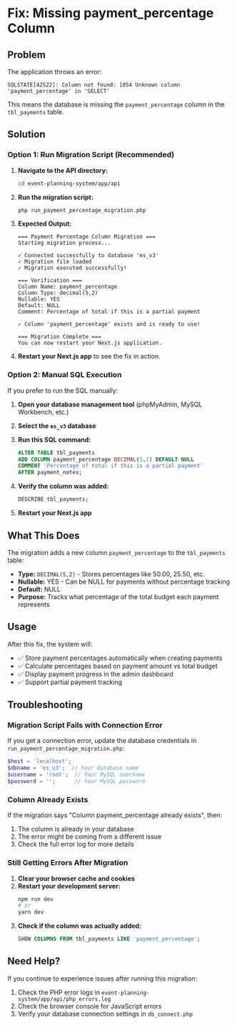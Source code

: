 # Fix: Missing payment_percentage Column

## Problem
The application throws an error:
```
SQLSTATE[42S22]: Column not found: 1054 Unknown column 'payment_percentage' in 'SELECT'
```

This means the database is missing the `payment_percentage` column in the `tbl_payments` table.

## Solution

### Option 1: Run Migration Script (Recommended)

1. **Navigate to the API directory:**
   ```bash
   cd event-planning-system/app/api
   ```

2. **Run the migration script:**
   ```bash
   php run_payment_percentage_migration.php
   ```

3. **Expected Output:**
   ```
   === Payment Percentage Column Migration ===
   Starting migration process...

   ✓ Connected successfully to database 'es_v3'
   ✓ Migration file loaded
   ✓ Migration executed successfully!

   === Verification ===
   Column Name: payment_percentage
   Column Type: decimal(5,2)
   Nullable: YES
   Default: NULL
   Comment: Percentage of total if this is a partial payment

   ✓ Column 'payment_percentage' exists and is ready to use!

   === Migration Complete ===
   You can now restart your Next.js application.
   ```

4. **Restart your Next.js app** to see the fix in action.

### Option 2: Manual SQL Execution

If you prefer to run the SQL manually:

1. **Open your database management tool** (phpMyAdmin, MySQL Workbench, etc.)

2. **Select the `es_v3` database**

3. **Run this SQL command:**
   ```sql
   ALTER TABLE tbl_payments
   ADD COLUMN payment_percentage DECIMAL(5,2) DEFAULT NULL
   COMMENT 'Percentage of total if this is a partial payment'
   AFTER payment_notes;
   ```

4. **Verify the column was added:**
   ```sql
   DESCRIBE tbl_payments;
   ```

5. **Restart your Next.js app**

## What This Does

The migration adds a new column `payment_percentage` to the `tbl_payments` table:
- **Type:** `DECIMAL(5,2)` - Stores percentages like 50.00, 25.50, etc.
- **Nullable:** YES - Can be NULL for payments without percentage tracking
- **Default:** NULL
- **Purpose:** Tracks what percentage of the total budget each payment represents

## Usage

After this fix, the system will:
- ✅ Store payment percentages automatically when creating payments
- ✅ Calculate percentages based on payment amount vs total budget
- ✅ Display payment progress in the admin dashboard
- ✅ Support partial payment tracking

## Troubleshooting

### Migration Script Fails with Connection Error

If you get a connection error, update the database credentials in `run_payment_percentage_migration.php`:

```php
$host = 'localhost';
$dbname = 'es_v3';  // Your database name
$username = 'root';  // Your MySQL username
$password = '';      // Your MySQL password
```

### Column Already Exists

If the migration says "Column payment_percentage already exists", then:
1. The column is already in your database
2. The error might be coming from a different issue
3. Check the full error log for more details

### Still Getting Errors After Migration

1. **Clear your browser cache and cookies**
2. **Restart your development server:**
   ```bash
   npm run dev
   # or
   yarn dev
   ```
3. **Check if the column was actually added:**
   ```sql
   SHOW COLUMNS FROM tbl_payments LIKE 'payment_percentage';
   ```

## Need Help?

If you continue to experience issues after running this migration:
1. Check the PHP error logs in `event-planning-system/app/api/php_errors.log`
2. Check the browser console for JavaScript errors
3. Verify your database connection settings in `db_connect.php`

